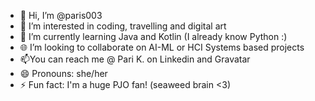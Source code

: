 - 👋 Hi, I’m @paris003
- 👀 I’m interested in coding, travelling and digital art
- 🌱 I’m currently learning Java and Kotlin (I already know Python :)
- 🌐 I’m looking to collaborate on AI-ML or HCI Systems based projects
- 📫You can reach me @ Pari K. on Linkedin and Gravatar
- 😄 Pronouns: she/her
- ⚡ Fun fact: I'm a huge PJO fan! (seaweed brain <3)

<!---
paris-003/paris-003 is a ✨ special ✨ repository because its `README.md` (this file) appears on your GitHub profile.
You can click the Preview link to take a look at your changes.
--->

